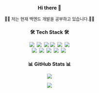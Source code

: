 <h3 align="center"> Hi there 👋 </h3>

<p align="center">
🧑‍💻 저는 현재 백엔드 개발을 공부하고 있습니다.👨‍💻
</p>

<h3 align="center">🛠 Tech Stack 🛠</h3>
<p align="center">
  <img src="https://img.shields.io/badge/java-%23007396.svg?&style=for-the-badge&logo=java&logoColor=white" />&nbsp
  <img src="https://img.shields.io/badge/javascript-%23F7DF1E.svg?&style=for-the-badge&logo=javascript&logoColor=black" />&nbsp
  <img src="https://img.shields.io/badge/jquery-%230769AD.svg?&style=for-the-badge&logo=jquery&logoColor=white" />
  <img src="https://img.shields.io/badge/html5-%23E34F26.svg?&style=for-the-badge&logo=html5&logoColor=white" />&nbsp
  <img src="https://img.shields.io/badge/css3-%231572B6.svg?&style=for-the-badge&logo=css3&logoColor=white" />&nbsp
  <img src="https://img.shields.io/badge/tailwind%20css-%2338B2AC.svg?&style=for-the-badge&logo=tailwind%20css&logoColor=white" /><br />
  <img src="https://img.shields.io/badge/vue.js-%234FC08D.svg?&style=for-the-badge&logo=vue.js&logoColor=white" />&nbsp
  <img src="https://img.shields.io/badge/bootstrap-%237952B3.svg?&style=for-the-badge&logo=bootstrap&logoColor=white" />&nbsp
  <img src="https://img.shields.io/badge/mysql-%234479A1.svg?&style=for-the-badge&logo=mysql&logoColor=white" />&nbsp
  <img src="https://img.shields.io/badge/spring-%236DB33F.svg?&style=for-the-badge&logo=spring&logoColor=white" />&nbsp
  <img src="https://img.shields.io/badge/docker-%232496ED.svg?&style=for-the-badge&logo=docker&logoColor=white" />&nbsp
</p>

<h3 align="center">📊 GitHub Stats 📊 </h3>
<p align="center"> 
	<img src="https://github-readme-stats.vercel.app/api?username=xotlr333&theme=vue&show_icons=true"/>
</p>
<p align="center"> 
  <img src="https://github-readme-stats.vercel.app/api/top-langs/?username=xotlr333&layout=compact" />
</p>

  
